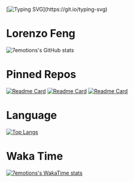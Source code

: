 [![Typing SVG](https://readme-typing-svg.herokuapp.com?font=Fira+Code&pause=1000&random=false&width=435&lines=Hello+World!)](https://git.io/typing-svg)

# Lorenzo Feng

![7emotions's GitHub stats](https://github-readme-stats.vercel.app/api?username=7emotions&show_icons=true&rank_icon=github)

# Pinned Repos

[![Readme Card](https://github-readme-stats.vercel.app/api/pin/?username=7emotions&repo=RMCS)](https://github.com/anuraghazra/github-readme-stats)
[![Readme Card](https://github-readme-stats.vercel.app/api/pin/?username=7emotions&repo=UGAS)](https://github.com/anuraghazra/github-readme-stats)
[![Readme Card](https://github-readme-stats.vercel.app/api/pin/?username=7emotions&repo=SimReferee)](https://github.com/anuraghazra/github-readme-stats)

# Language

[![Top Langs](https://github-readme-stats.vercel.app/api/top-langs/?username=7emotions&layout=donut)](https://github.com/anuraghazra/github-readme-stats)

# Waka Time

[![7emotions's WakaTime stats](https://github-readme-stats.vercel.app/api/wakatime?username=7emotions)](https://github.com/anuraghazra/github-readme-stats)
